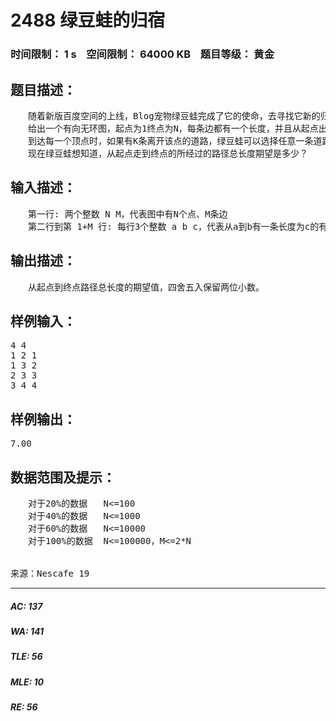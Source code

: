 # 2488 绿豆蛙的归宿   
### 时间限制： 1 s&nbsp;&nbsp;&nbsp;&nbsp;空间限制： 64000 KB&nbsp;&nbsp;&nbsp;&nbsp;题目等级： 黄金  
## 题目描述：  

<pre>
　　随着新版百度空间的上线，Blog宠物绿豆蛙完成了它的使命，去寻找它新的归宿。
　　给出一个有向无环图，起点为1终点为N，每条边都有一个长度，并且从起点出发能够到达所有的点，所有的点也都能够到达终点。绿豆蛙从起点出发，走向终点。  
　　到达每一个顶点时，如果有K条离开该点的道路，绿豆蛙可以选择任意一条道路离开该点，并且走向每条路的概率为 1/K 。  
　　现在绿豆蛙想知道，从起点走到终点的所经过的路径总长度期望是多少？
</pre>
  
  
## 输入描述：  

<pre>
　　第一行: 两个整数 N M，代表图中有N个点、M条边  
　　第二行到第 1+M 行: 每行3个整数 a b c，代表从a到b有一条长度为c的有向边
</pre>
  
  
## 输出描述：  

<pre>
　　从起点到终点路径总长度的期望值，四舍五入保留两位小数。
</pre>
  
  
## 样例输入：  

<pre>
4 4  
1 2 1  
1 3 2  
2 3 3  
3 4 4
</pre>
  
  
## 样例输出：  

<pre>
7.00
</pre>
  
  
## 数据范围及提示：  

<pre>
　　对于20%的数据   N<=100  
　　对于40%的数据   N<=1000  
　　对于60%的数据   N<=10000  
　　对于100%的数据  N<=100000，M<=2*N
  

来源：Nescafe 19
</pre>
  
  
***  

##### AC: 137  
##### WA: 141  
##### TLE: 56  
##### MLE: 10  
##### RE: 56  
